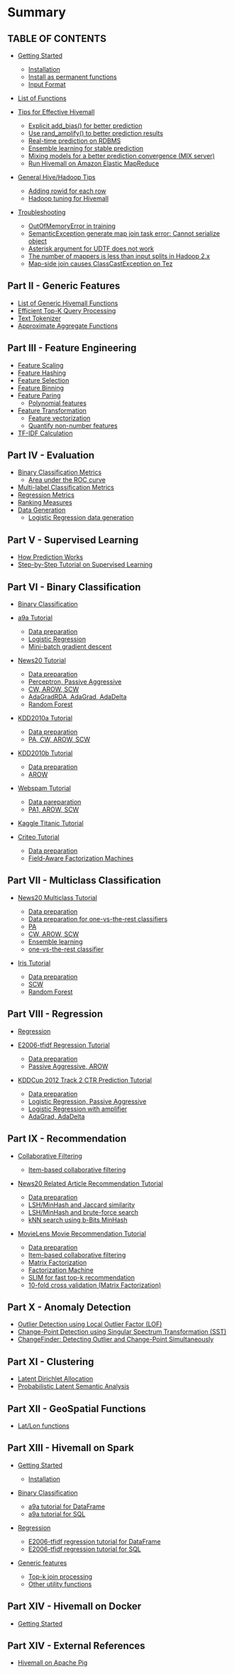 <!--
  Licensed to the Apache Software Foundation (ASF) under one
  or more contributor license agreements.  See the NOTICE file
  distributed with this work for additional information
  regarding copyright ownership.  The ASF licenses this file
  to you under the Apache License, Version 2.0 (the
  "License"); you may not use this file except in compliance
  with the License.  You may obtain a copy of the License at

    http://www.apache.org/licenses/LICENSE-2.0

  Unless required by applicable law or agreed to in writing,
  software distributed under the License is distributed on an
  "AS IS" BASIS, WITHOUT WARRANTIES OR CONDITIONS OF ANY
  KIND, either express or implied.  See the License for the
  specific language governing permissions and limitations
  under the License.
-->

# Summary

## TABLE OF CONTENTS

* [Getting Started](getting_started/README.md)
    * [Installation](getting_started/installation.md)
    * [Install as permanent functions](getting_started/permanent-functions.md)
    * [Input Format](getting_started/input-format.md)

* [List of Functions](misc/funcs.md)

* [Tips for Effective Hivemall](tips/README.md)
    * [Explicit add_bias() for better prediction](tips/addbias.md)
    * [Use rand_amplify() to better prediction results](tips/rand_amplify.md)
    * [Real-time prediction on RDBMS](tips/rt_prediction.md)
    * [Ensemble learning for stable prediction](tips/ensemble_learning.md)
    * [Mixing models for a better prediction convergence (MIX server)](tips/mixserver.md)
    * [Run Hivemall on Amazon Elastic MapReduce](tips/emr.md)

* [General Hive/Hadoop Tips](tips/general_tips.md)
    * [Adding rowid for each row](tips/rowid.md)
    * [Hadoop tuning for Hivemall](tips/hadoop_tuning.md)

* [Troubleshooting](troubleshooting/README.md)
    * [OutOfMemoryError in training](troubleshooting/oom.md)
    * [SemanticException generate map join task error: Cannot serialize object](troubleshooting/mapjoin_task_error.md)
    * [Asterisk argument for UDTF does not work](troubleshooting/asterisk.md)
    * [The number of mappers is less than input splits in Hadoop 2.x](troubleshooting/num_mappers.md)
    * [Map-side join causes ClassCastException on Tez](troubleshooting/mapjoin_classcastex.md)

## Part II - Generic Features

* [List of Generic Hivemall Functions](misc/generic_funcs.md)
* [Efficient Top-K Query Processing](misc/topk.md)
* [Text Tokenizer](misc/tokenizer.md)
* [Approximate Aggregate Functions](misc/approx.md)

## Part III - Feature Engineering

* [Feature Scaling](ft_engineering/scaling.md)
* [Feature Hashing](ft_engineering/hashing.md)
* [Feature Selection](ft_engineering/selection.md)
* [Feature Binning](ft_engineering/binning.md)
* [Feature Paring](ft_engineering/pairing.md)
    * [Polynomial features](ft_engineering/polynomial.md)
* [Feature Transformation](ft_engineering/ft_trans.md)
    * [Feature vectorization](ft_engineering/vectorization.md)
    * [Quantify non-number features](ft_engineering/quantify.md)
* [TF-IDF Calculation](ft_engineering/tfidf.md)

## Part IV - Evaluation

* [Binary Classification Metrics](eval/binary_classification_measures.md)
    * [Area under the ROC curve](eval/auc.md)
* [Multi-label Classification Metrics](eval/multilabel_classification_measures.md)
* [Regression Metrics](eval/regression.md)
* [Ranking Measures](eval/rank.md)
* [Data Generation](eval/datagen.md)
    * [Logistic Regression data generation](eval/lr_datagen.md)

## Part V - Supervised Learning

* [How Prediction Works](supervised_learning/prediction.md)
* [Step-by-Step Tutorial on Supervised Learning](supervised_learning/tutorial.md)

## Part VI - Binary Classification

* [Binary Classification](binaryclass/general.md)

* [a9a Tutorial](binaryclass/a9a.md)
    * [Data preparation](binaryclass/a9a_dataset.md)
    * [Logistic Regression](binaryclass/a9a_lr.md)
    * [Mini-batch gradient descent](binaryclass/a9a_minibatch.md)

* [News20 Tutorial](binaryclass/news20.md)
    * [Data preparation](binaryclass/news20_dataset.md)
    * [Perceptron, Passive Aggressive](binaryclass/news20_pa.md)
    * [CW, AROW, SCW](binaryclass/news20_scw.md)
    * [AdaGradRDA, AdaGrad, AdaDelta](binaryclass/news20_adagrad.md)
    * [Random Forest](binaryclass/news20_rf.md)

* [KDD2010a Tutorial](binaryclass/kdd2010a.md)
    * [Data preparation](binaryclass/kdd2010a_dataset.md)
    * [PA, CW, AROW, SCW](binaryclass/kdd2010a_scw.md)

* [KDD2010b Tutorial](binaryclass/kdd2010b.md)
    * [Data preparation](binaryclass/kdd2010b_dataset.md)
    * [AROW](binaryclass/kdd2010b_arow.md)

* [Webspam Tutorial](binaryclass/webspam.md)
    * [Data pareparation](binaryclass/webspam_dataset.md)
    * [PA1, AROW, SCW](binaryclass/webspam_scw.md)

* [Kaggle Titanic Tutorial](binaryclass/titanic_rf.md)

* [Criteo Tutorial](binaryclass/criteo.md)
    * [Data preparation](binaryclass/criteo_dataset.md)
    * [Field-Aware Factorization Machines](binaryclass/criteo_ffm.md)

## Part VII - Multiclass Classification

* [News20 Multiclass Tutorial](multiclass/news20.md)
    * [Data preparation](multiclass/news20_dataset.md)
    * [Data preparation for one-vs-the-rest classifiers](multiclass/news20_one-vs-the-rest_dataset.md)
    * [PA](multiclass/news20_pa.md)
    * [CW, AROW, SCW](multiclass/news20_scw.md)
    * [Ensemble learning](multiclass/news20_ensemble.md)
    * [one-vs-the-rest classifier](multiclass/news20_one-vs-the-rest.md)

* [Iris Tutorial](multiclass/iris.md)
    * [Data preparation](multiclass/iris_dataset.md)
    * [SCW](multiclass/iris_scw.md)
    * [Random Forest](multiclass/iris_randomforest.md)

## Part VIII - Regression

* [Regression](regression/general.md)

* [E2006-tfidf Regression Tutorial](regression/e2006.md)
    * [Data preparation](regression/e2006_dataset.md)
    * [Passive Aggressive, AROW](regression/e2006_arow.md)

* [KDDCup 2012 Track 2 CTR Prediction Tutorial](regression/kddcup12tr2.md)
    * [Data preparation](regression/kddcup12tr2_dataset.md)
    * [Logistic Regression, Passive Aggressive](regression/kddcup12tr2_lr.md)
    * [Logistic Regression with amplifier](regression/kddcup12tr2_lr_amplify.md)
    * [AdaGrad, AdaDelta](regression/kddcup12tr2_adagrad.md)

## Part IX - Recommendation

* [Collaborative Filtering](recommend/cf.md)
    * [Item-based collaborative filtering](recommend/item_based_cf.md)

* [News20 Related Article Recommendation Tutorial](recommend/news20.md)
    * [Data preparation](multiclass/news20_dataset.md)
    * [LSH/MinHash and Jaccard similarity](recommend/news20_jaccard.md)
    * [LSH/MinHash and brute-force search](recommend/news20_knn.md)
    * [kNN search using b-Bits MinHash](recommend/news20_bbit_minhash.md)

* [MovieLens Movie Recommendation Tutorial](recommend/movielens.md)
    * [Data preparation](recommend/movielens_dataset.md)
    * [Item-based collaborative filtering](recommend/movielens_cf.md)
    * [Matrix Factorization](recommend/movielens_mf.md)
    * [Factorization Machine](recommend/movielens_fm.md)
    * [SLIM for fast top-k recommendation](recommend/movielens_slim.md)
    * [10-fold cross validation (Matrix Factorization)](recommend/movielens_cv.md)

## Part X - Anomaly Detection

* [Outlier Detection using Local Outlier Factor (LOF)](anomaly/lof.md)
* [Change-Point Detection using Singular Spectrum Transformation (SST)](anomaly/sst.md)
* [ChangeFinder: Detecting Outlier and Change-Point Simultaneously](anomaly/changefinder.md)

## Part XI - Clustering

* [Latent Dirichlet Allocation](clustering/lda.md)
* [Probabilistic Latent Semantic Analysis](clustering/plsa.md)

## Part XII - GeoSpatial Functions

* [Lat/Lon functions](geospatial/latlon.md)

## Part XIII - Hivemall on Spark

* [Getting Started](spark/getting_started/README.md)
    * [Installation](spark/getting_started/installation.md)

* [Binary Classification](spark/binaryclass/index.md)
    * [a9a tutorial for DataFrame](spark/binaryclass/a9a_df.md)
    * [a9a tutorial for SQL](spark/binaryclass/a9a_sql.md)

* [Regression](spark/binaryclass/index.md)
    * [E2006-tfidf regression tutorial for DataFrame](spark/regression/e2006_df.md)
    * [E2006-tfidf regression tutorial for SQL](spark/regression/e2006_sql.md)

* [Generic features](spark/misc/misc.md)
    * [Top-k join processing](spark/misc/topk_join.md)
    * [Other utility functions](spark/misc/functions.md)

## Part XIV - Hivemall on Docker

* [Getting Started](docker/getting_started.md)

## Part XIV - External References

* [Hivemall on Apache Pig](https://github.com/daijyc/hivemall/wiki/PigHome)

